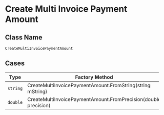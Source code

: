 
# Create Multi Invoice Payment Amount

## Class Name

`CreateMultiInvoicePaymentAmount`

## Cases

| Type | Factory Method |
|  --- | --- |
| `string` | CreateMultiInvoicePaymentAmount.FromString(string mString) |
| `double` | CreateMultiInvoicePaymentAmount.FromPrecision(double precision) |


